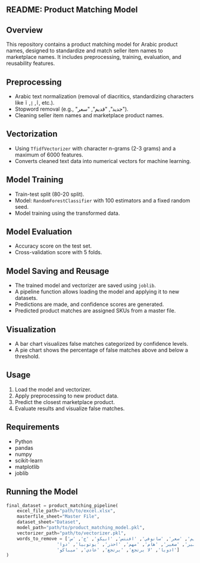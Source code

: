 ## README: Product Matching Model

## Overview
This repository contains a product matching model for Arabic product names, designed to standardize and match seller item names to marketplace names. It includes preprocessing, training, evaluation, and reusability features.

## Preprocessing
- Arabic text normalization (removal of diacritics, standardizing characters like `أ`, `إ`, `آ`, etc.).
- Stopword removal (e.g., "جديد", "قديم", "سعر").
- Cleaning seller item names and marketplace product names.

## Vectorization
- Using `TfidfVectorizer` with character n-grams (2-3 grams) and a maximum of 6000 features.
- Converts cleaned text data into numerical vectors for machine learning.

## Model Training
- Train-test split (80-20 split).
- Model: `RandomForestClassifier` with 100 estimators and a fixed random seed.
- Model training using the transformed data.

## Model Evaluation
- Accuracy score on the test set.
- Cross-validation score with 5 folds.

## Model Saving and Reusage
- The trained model and vectorizer are saved using `joblib`.
- A pipeline function allows loading the model and applying it to new datasets.
- Predictions are made, and confidence scores are generated.
- Predicted product matches are assigned SKUs from a master file.

## Visualization
- A bar chart visualizes false matches categorized by confidence levels.
- A pie chart shows the percentage of false matches above and below a threshold.

## Usage
1. Load the model and vectorizer.
2. Apply preprocessing to new product data.
3. Predict the closest marketplace product.
4. Evaluate results and visualize false matches.

## Requirements
- Python
- pandas
- numpy
- scikit-learn
- matplotlib
- joblib

## Running the Model
```python
final_dataset = product_matching_pipeline(
    excel_file_path="path/to/excel.xlsx",
    masterfile_sheet="Master File",
    dataset_sheet="Dataset",
    model_path="path/to/product_matching_model.pkl",
    vectorizer_path="path/to/vectorizer.pkl",
    words_to_remove = ['شريط', 'جديد', 'قديم', 'سعر', 'سانوفي', 'افنتس', 'ابيكو', 'ج', 'س', 
                   'العامرية', 'كبير', 'صغير', 'هام', 'مهم', 'احذر', 'يوتوبيا', 'دوا', 
                   'ادويا', 'لا يرتجع', 'يرتجع', 'عادي', 'ميباكو']
)
```

